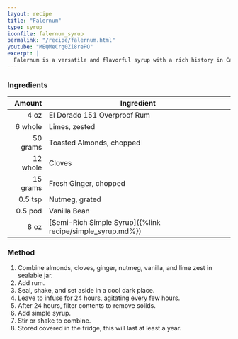 ```yaml
---
layout: recipe
title: "Falernum"
type: syrup
iconfile: falernum_syrup
permalink: "/recipe/falernum.html"
youtube: "MEQMeCrg0Zi8rePO"
excerpt: |
  Falernum is a versatile and flavorful syrup with a rich history in Caribbean and tiki cocktails. It typically contains a blend of lime, ginger, almond, and cloves, creating a complex and balanced flavor profile.
---
```


### Ingredients

|   Amount | Ingredient                                                |
| -------: | --------------------------------------------------------- |
|     4 oz | El Dorado 151 Overproof Rum                               |
|  6 whole | Limes, zested                                             |
| 50 grams | Toasted Almonds, chopped                                  |
| 12 whole | Cloves                                                    |
| 15 grams | Fresh Ginger, chopped                                     |
|  0.5 tsp | Nutmeg, grated                                            |
|  0.5 pod | Vanilla Bean                                              |
|     8 oz | [Semi-Rich Simple Syrup]({%link recipe/simple_syrup.md%}) |

### Method

1. Combine almonds, cloves, ginger, nutmeg, vanilla, and lime zest in sealable jar.
2. Add rum.
3. Seal, shake, and set aside in a cool dark place.
4. Leave to infuse for 24 hours, agitating every few hours.
5. After 24 hours, filter contents to remove solids.
6. Add simple syrup.
7. Stir or shake to combine.
8. Stored covered in the fridge, this will last at least a year.
